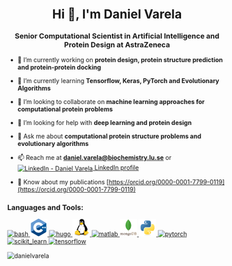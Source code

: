 <h1 align="center">Hi 👋, I'm Daniel Varela</h1>
<h3 align="center">Senior Computational Scientist in Artificial Intelligence and Protein Design at AstraZeneca</h3>

- 🔭 I’m currently working on **protein design, protein structure prediction and protein-protein docking**

- 🌱 I’m currently learning **Tensorflow, Keras, PyTorch and Evolutionary Algorithms**

- 👯 I’m looking to collaborate on **machine learning approaches for computational protein problems**

- 🤝 I’m looking for help with **deep learning and protein design**

- 💬 Ask me about **computational protein structure problems and evolutionary algorithms**

- 📫 Reach me at **daniel.varela@biochemistry.lu.se** or 
<a href="https://www.linkedin.com/in/daniel-varela-miguens/" target="blank"><img align="center" src="https://cdn.jsdelivr.net/npm/simple-icons@6.4.0/icons/linkedin.svg" alt="LinkedIn - Daniel Varela" height="20" width="30" margin="100px" display="inline-block"/> LinkedIn profile</a>

- 📄 Know about my publications [https://orcid.org/0000-0001-7799-0119](https://orcid.org/0000-0001-7799-0119)


<h3 align="left">Languages and Tools:</h3>
<p align="left"> <a href="https://www.gnu.org/software/bash/" target="_blank"> <img src="https://www.vectorlogo.zone/logos/gnu_bash/gnu_bash-icon.svg" alt="bash" width="40" height="40"/> </a> <a href="https://www.w3schools.com/cpp/" target="_blank"> <img src="https://raw.githubusercontent.com/devicons/devicon/master/icons/cplusplus/cplusplus-original.svg" alt="cplusplus" width="40" height="40"/> </a> <a href="https://gohugo.io/" target="_blank"> <img src="https://api.iconify.design/logos-hugo.svg" alt="hugo" width="40" height="40"/> </a> <a href="https://www.linux.org/" target="_blank"> <img src="https://raw.githubusercontent.com/devicons/devicon/master/icons/linux/linux-original.svg" alt="linux" width="40" height="40"/> </a> <a href="https://www.mathworks.com/" target="_blank"> <img src="https://raw.githubusercontent.com/simple-icons/simple-icons/master/icons/mathworks.svg" alt="matlab" width="40" height="40"/> </a> <a href="https://www.mongodb.com/" target="_blank"> <img src="https://raw.githubusercontent.com/devicons/devicon/master/icons/mongodb/mongodb-original-wordmark.svg" alt="mongodb" width="40" height="40"/> </a> <a href="https://www.python.org" target="_blank"> <img src="https://raw.githubusercontent.com/devicons/devicon/master/icons/python/python-original.svg" alt="python" width="40" height="40"/> </a> <a href="https://pytorch.org/" target="_blank"> <img src="https://www.vectorlogo.zone/logos/pytorch/pytorch-icon.svg" alt="pytorch" width="40" height="40"/> </a> <a href="https://scikit-learn.org/" target="_blank"> <img src="https://upload.wikimedia.org/wikipedia/commons/0/05/Scikit_learn_logo_small.svg" alt="scikit_learn" width="40" height="40"/> </a> <a href="https://www.tensorflow.org" target="_blank"> <img src="https://www.vectorlogo.zone/logos/tensorflow/tensorflow-icon.svg" alt="tensorflow" width="40" height="40"/> </a> </p>

<p><img align="center" src="https://github-readme-stats.vercel.app/api/top-langs?username=danielvarela&show_icons=true&locale=en&layout=compact" alt="danielvarela" /></p>

